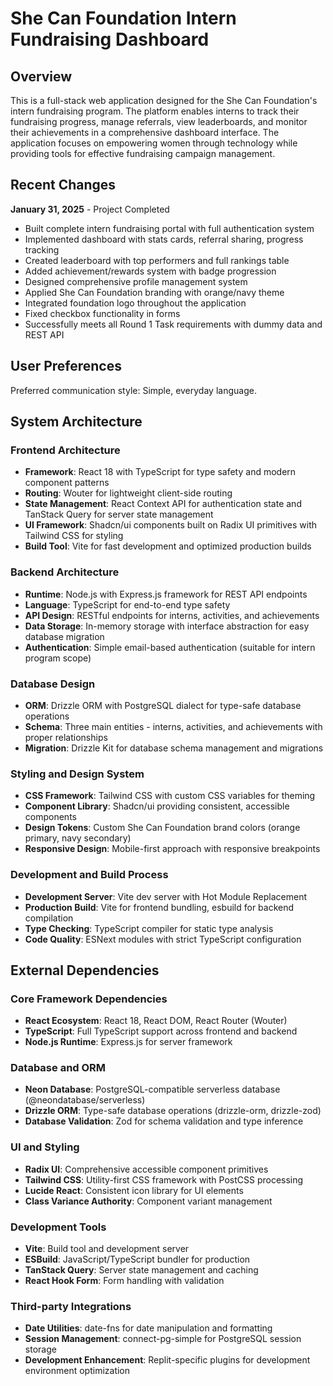 # She Can Foundation Intern Fundraising Dashboard

## Overview

This is a full-stack web application designed for the She Can Foundation's intern fundraising program. The platform enables interns to track their fundraising progress, manage referrals, view leaderboards, and monitor their achievements in a comprehensive dashboard interface. The application focuses on empowering women through technology while providing tools for effective fundraising campaign management.

## Recent Changes

**January 31, 2025** - Project Completed
- Built complete intern fundraising portal with full authentication system
- Implemented dashboard with stats cards, referral sharing, progress tracking
- Created leaderboard with top performers and full rankings table
- Added achievement/rewards system with badge progression
- Designed comprehensive profile management system
- Applied She Can Foundation branding with orange/navy theme
- Integrated foundation logo throughout the application
- Fixed checkbox functionality in forms
- Successfully meets all Round 1 Task requirements with dummy data and REST API

## User Preferences

Preferred communication style: Simple, everyday language.

## System Architecture

### Frontend Architecture
- **Framework**: React 18 with TypeScript for type safety and modern component patterns
- **Routing**: Wouter for lightweight client-side routing
- **State Management**: React Context API for authentication state and TanStack Query for server state management
- **UI Framework**: Shadcn/ui components built on Radix UI primitives with Tailwind CSS for styling
- **Build Tool**: Vite for fast development and optimized production builds

### Backend Architecture
- **Runtime**: Node.js with Express.js framework for REST API endpoints
- **Language**: TypeScript for end-to-end type safety
- **API Design**: RESTful endpoints for interns, activities, and achievements
- **Data Storage**: In-memory storage with interface abstraction for easy database migration
- **Authentication**: Simple email-based authentication (suitable for intern program scope)

### Database Design
- **ORM**: Drizzle ORM with PostgreSQL dialect for type-safe database operations
- **Schema**: Three main entities - interns, activities, and achievements with proper relationships
- **Migration**: Drizzle Kit for database schema management and migrations

### Styling and Design System
- **CSS Framework**: Tailwind CSS with custom CSS variables for theming
- **Component Library**: Shadcn/ui providing consistent, accessible components
- **Design Tokens**: Custom She Can Foundation brand colors (orange primary, navy secondary)
- **Responsive Design**: Mobile-first approach with responsive breakpoints

### Development and Build Process
- **Development Server**: Vite dev server with Hot Module Replacement
- **Production Build**: Vite for frontend bundling, esbuild for backend compilation
- **Type Checking**: TypeScript compiler for static type analysis
- **Code Quality**: ESNext modules with strict TypeScript configuration

## External Dependencies

### Core Framework Dependencies
- **React Ecosystem**: React 18, React DOM, React Router (Wouter)
- **TypeScript**: Full TypeScript support across frontend and backend
- **Node.js Runtime**: Express.js for server framework

### Database and ORM
- **Neon Database**: PostgreSQL-compatible serverless database (@neondatabase/serverless)
- **Drizzle ORM**: Type-safe database operations (drizzle-orm, drizzle-zod)
- **Database Validation**: Zod for schema validation and type inference

### UI and Styling
- **Radix UI**: Comprehensive accessible component primitives
- **Tailwind CSS**: Utility-first CSS framework with PostCSS processing
- **Lucide React**: Consistent icon library for UI elements
- **Class Variance Authority**: Component variant management

### Development Tools
- **Vite**: Build tool and development server
- **ESBuild**: JavaScript/TypeScript bundler for production
- **TanStack Query**: Server state management and caching
- **React Hook Form**: Form handling with validation

### Third-party Integrations
- **Date Utilities**: date-fns for date manipulation and formatting
- **Session Management**: connect-pg-simple for PostgreSQL session storage
- **Development Enhancement**: Replit-specific plugins for development environment optimization